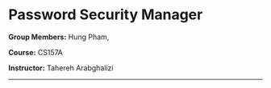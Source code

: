 # Password Security Manager


**Group Members:** Hung Pham, 

**Course:** CS157A 

**Instructor:** Tahereh Arabghalizi  

---

